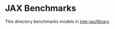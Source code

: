 # JAX Benchmarks

This directory benchmarks models in [iree-jax/library](https://github.com/iree-org/iree-samples/tree/main/iree-jax/library).
